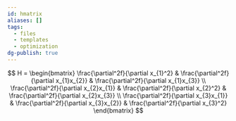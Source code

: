 ```yaml
---
id: hmatrix
aliases: []
tags:
  - files
  - templates
  - optimization
dg-publish: true
---
```

$$
H = \begin{bmatrix}
\frac{\partial^2f}{\partial x_{1}^2} & \frac{\partial^2f}{\partial x_{1}x_{2}} & \frac{\partial^2f}{\partial x_{1}x_{3}}  \\
\frac{\partial^2f}{\partial x_{2}x_{1}} & \frac{\partial^2f}{\partial x_{2}^2} & \frac{\partial^2f}{\partial x_{2}x_{3}}  \\
\frac{\partial^2f}{\partial x_{3}x_{1}} & \frac{\partial^2f}{\partial x_{3}x_{2}} & \frac{\partial^2f}{\partial x_{3}^2} 
\end{bmatrix}
$$